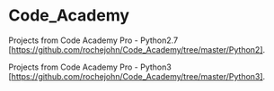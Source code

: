 # Code_Academy


Projects from Code Academy Pro - Python2.7 [https://github.com/rochejohn/Code_Academy/tree/master/Python2].

Projects from Code Academy Pro - Python3 [https://github.com/rochejohn/Code_Academy/tree/master/Python3].

